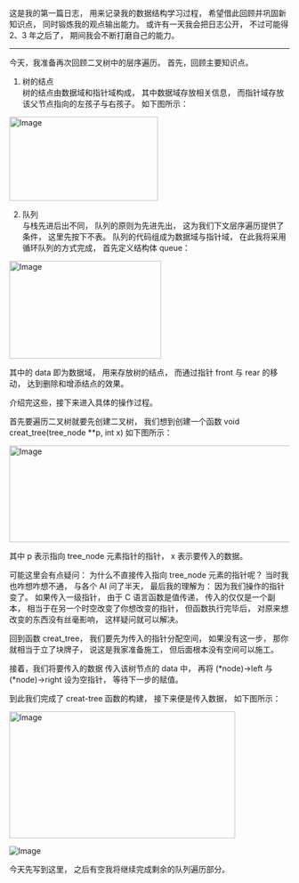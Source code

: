 这是我的第一篇日志，
用来记录我的数据结构学习过程，
希望借此回顾并巩固新知识点，
同时锻炼我的观点输出能力。
或许有一天我会把日志公开，
不过可能得 2、3 年之后了，
期间我会不断打磨自己的能力。

---

今天，我准备再次回顾二叉树中的层序遍历。
首先，回顾主要知识点。

1. 树的结点  
树的结点由数据域和指针域构成，
其中数据域存放相关信息，
而指针域存放该父节点指向的左孩子与右孩子。
如下图所示：

<img width="267" height="151" alt="Image" src="https://github.com/user-attachments/assets/9c2c0dfc-0b68-4a6a-8e51-246bc6dcbb94" />

2. 队列  
与栈先进后出不同，
队列的原则为先进先出，
这为我们下文层序遍历提供了条件，
这里先按下不表。
队列的代码组成为数据域与指针域，
在此我将采用循环队列的方式完成，
首先定义结构体 queue：

<img width="273" height="176" alt="Image" src="https://github.com/user-attachments/assets/e7d9f194-161a-4220-9bc1-4080832c20b9" />

其中的 data 即为数据域，
用来存放树的结点，
而通过指针 front 与 rear 的移动，
达到删除和增添结点的效果。

介绍完这些，接下来进入具体的操作过程。

首先要遍历二叉树就要先创建二叉树，
我们想到创建一个函数
void creat_tree(tree_node **p, int x)
如下图所示：

<img width="519" height="174" alt="Image" src="https://github.com/user-attachments/assets/8fa14f9e-94c6-46ad-af69-25389872e415" />

其中 p 表示指向 tree_node 元素指针的指针，
x 表示要传入的数据。

可能这里会有点疑问：
为什么不直接传入指向 tree_node 元素的指针呢？
当时我也咋想咋想不通，
与各个 AI 问了半天，
最后我的理解为：
因为我们操作的指针变了。
如果传入一级指针，
由于 C 语言函数是值传递，
传入的仅仅是一个副本，
相当于在另一个时空改变了你想改变的指针，
但函数执行完毕后，
对原来想改变的东西没有丝毫影响，
这样疑问就可以解决。

回到函数 creat_tree，
我们要先为传入的指针分配空间，
如果没有这一步，
那你就相当于立了块牌子，
说这是我家准备施工，
但后面根本没有空间可以施工。

接着，我们将要传入的数据
传入该树节点的 data 中，
再将 (*node)->left 与 (*node)->right
设为空指针，
等待下一步的赋值。

到此我们完成了 creat-tree 函数的构建，
接下来便是传入数据，
如下图所示：

<img width="406" height="228" alt="Image" src="https://github.com/user-attachments/assets/6ffa7cd2-bbce-4fa1-b7e1-7629acc80344" />

![Image](https://github.com/user-attachments/assets/cffbfeba-400a-45eb-887f-07d007f13a47)

今天先写到这里，
之后有空我将继续完成剩余的队列遍历部分。